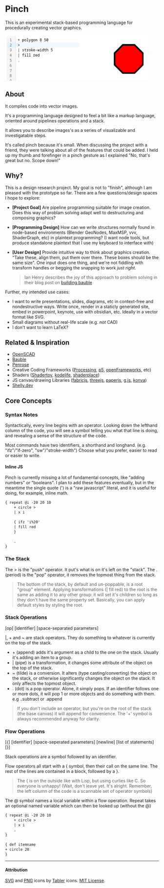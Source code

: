# Pinch
This is an experimental stack-based programming language for procedurally creating vector graphics.

 ![A sketch of a stopsign](./documentation/stopsign.png)

## About
It compiles code into vector images. 

It's a programming language designed to feel a bit like a markup language, oriented around pipelines operations and a stack.

It allows you to describe images's as a series of visualizable and investigatable steps. 

It's called pinch because it's small. When discussing the project with a friend, they were talking about all of the features that could be added. I held up my thumb and forefinger in a pinch gesture as I explained "No, that's great but no. Scope down!"

## Why?
This is a design research project. My goal is not to "finish", although I am pleased with the prototype so far. There are a few questions/design spaces I hope to explore:

- **[Project Goal]** Are pipeline programming suitable for image creation. Does this way of problam solving adapt well to destructuring and composing graphics? 
- **[Programming Design]** How can we write structures normally found in node-based environments (Blender GeoNodes, MaxMSP, vvv, ShaderGraph, etc) in plaintext programming? (I want node tools, but produce standalone plaintext that I use my keyboard to interface with)
- **[User Design]** Provide intuitive way to think about graphics creation. "Take these, align them, put them over there. These boxes should be the same size". One input does one thing, and we're not fiddling with transform handles or begging the snapping to work *just right*. 

    > Ian Henry describes the joy of this approach to problem solving in their blog post on [building bauble](https://ianthehenry.com/posts/bauble/building-bauble/)

Further, my intended use cases:

- I want to write presentations, slides, diagrams, etc in context-free and nondestructive ways. Write once, render in a staticly generated site, embed in powerpoint, keynote, use with obsidian, etc. Ideally in a vector format like SVG.
- Small diagrams without real-life scale (e.g. *not* CAD)
- I don't want to learn LaTeX?

## Related & Inspiration
- [OpenSCAD](https://openscad.org/)
- [Bauble](https://bauble.studio/)
- [Penrose](https://penrose.cs.cmu.edu/)
- Creative Coding Frameworks ([Processing](https://processing.org/), [p5](https://p5js.org/), [openFrameworks](https://openframeworks.cc/), etc)
- Shaders ([Shadertoy](https://www.shadertoy.com/), [kodelife](https://hexler.net/kodelife), [shaderplace](https://shader.place/))
- JS canvas/drawing Libraries ([fabricjs](https://fabricjs.com/), [threejs](https://threejs.org/), [paperjs](http://paperjs.org/), [g.js](https://g.js.org/), [konva](https://konvajs.org/))
- [Shelly.dev](https://shelly.dev/)

## Core Concepts

### Syntax Notes
Syntactically, every line begins with an operator. Looking down the lefthand column of the code, you will see a symbol telling you what that line is doing, and revealing a sense of the structure of the code.

Most commands have two identifiers, a shorthand and longhand. (e.g. "ifz"/"if-zero", "sw"/"stroke-width") Choose what you prefer, easier to read or easier to write.

#### Inline JS
Pinch is currently missing a lot of fundamental concepts, like "adding numbers" or "booleans".
I plan to add these features eventually, but in the meantime the single quote (') is a "raw javascript" literal, and it is useful for doing, for example, inline math.

```
{ repeat @i -20 20 10
    + circle >
    | x i

    { ifz 'i%20'
    | fill red
    }

    .
}

```


### The Stack
The > is the "push" operator. It put's what is on it's left on the "stack". The . (period) is the "pop" operator, it removes the topmost thing from the stack.

> The bottom of the stack, by default and un-poppable, is a root "group" element. Applying transformations (| fill red) to the root is the same as adding it to any other group: it will set it's children so long as they don't have the same property set. Basically, you can apply default styles by styling the root.

### Stack Operations
[op] [identifier] [space-separated parameters]

|, + and ~ are stack operators. They do something to whatever is currently on the top of the stack. 

- \+ (append) adds it's argument as a child to the one on the stack. Usually it's adding an item to a group.
- | (pipe) is a transformation, it changes some attribute of the object on the top of the stack.
- ~ (tilde) is a conversion. It alters (type casting/converting) the object on the stack, or otherwise significantly changes the object on the stack. It only affects the topmost object.
- . (dot) is a pop operator. Alone, it simply pops. If an identifier follows one or more dots, it will pop 1 or more objects and do something with them. e.g ..subtract or .append
> If you don't include an operator, but you're on the root of the stack (the base canvas) it will append for convenience. The '+' symbol is always recommended anyway for clarity.

### Flow Operations
[{] [identifier] [space-seperated parameters] [newline] [list of statements] [}]

Stack operations are a symbol followed by an identifier. 

Flow operators all start with a { symbol, then their call on the same line. The rest of the lines are contained in a block, followed by a }.

> The { is on the outside like with Lisp, but using curlies like C. So everyone is unhappy! (Wait, don't leave yet. It's alright. Remember, the left column of the code is a scannable set of operator symbols)

The @ symbol names a local variable within a flow operation. Repeat takes an optional named variable which can then be looked up (without the @)

```
{ repeat @i -20 20 10
    + circle >
    | x i
    .
}

{ def itemname
+ circle 20
}
```

---
#### Attribution
[SVG](https://tabler.io/icons/icon/file-type-svg) and [PNG](https://tabler.io/icons/icon/file-type-png) icons by [Tabler](https://tabler.io/icons) icons. [MIT License](https://tabler.io/license).